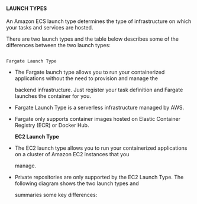 #### LAUNCH TYPES


An Amazon ECS launch type determines the type of infrastructure on which your tasks and services are hosted.


There are two launch types and the table below describes some of the differences between the two launch types:


```

Fargate Launch Type

```


- The Fargate launch type allows you to run your containerized applications without the need to provision and manage the

  backend infrastructure. Just register your task definition and Fargate launches the container for you.

- Fargate Launch Type is a serverless infrastructure managed by AWS.

- Fargate only supports container images hosted on Elastic Container Registry (ECR) or Docker Hub.

  **EC2 Launch Type**



- The EC2 launch type allows you to run your containerized applications on a cluster of Amazon EC2 instances that you

  manage.

- Private repositories are only supported by the EC2 Launch Type. The following diagram shows the two launch types and

  summaries some key differences:

